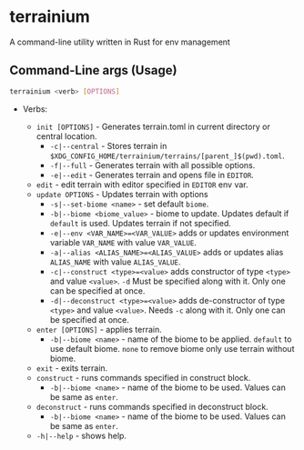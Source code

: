 # terrainium

A command-line utility written in Rust for env management

## Command-Line args (Usage)

```sh
terrainium <verb> [OPTIONS]
```

- Verbs:

  - `init [OPTIONS]` - Generates terrain.toml in current directory or
    central location.
    - `-c|--central` - Stores terrain in `$XDG_CONFIG_HOME/terrainium/terrains/[parent_]$(pwd).toml`.
    - `-f|--full` - Generates terrain with all possible options.
    - `-e|--edit` - Generates terrain and opens file in `EDITOR`.
  - `edit` - edit terrain with editor specified in `EDITOR` env var.
  - `update OPTIONS` - Updates terrain with options
    - `-s|--set-biome <name>` - set default `biome`.
    - `-b|--biome <biome_value>` - biome to update. Updates default if `default`
      is used. Updates terrain if not specified.
    - `-e|--env <VAR_NAME>=<VAR_VALUE>` adds or updates environment variable `VAR_NAME`
      with value `VAR_VALUE`.
    - `-a|--alias <ALIAS_NAME>=<ALIAS_VALUE>` adds or updates alias `ALIAS_NAME`
      with value `ALIAS_VALUE`.
    - `-c|--construct <type>=<value>` adds constructor of type `<type>` and
      value `<value>`. `-d` Must be specified along with it. Only one can be
      specified at once.
    - `-d|--deconstruct <type>=<value>` adds de-constructor of type `<type>` and
      value `<value>`. Needs `-c` along with it. Only one can be specified at once.
  - `enter [OPTIONS]` - applies terrain.
    - `-b|--biome <name>` - name of the biome to be applied. `default` to use
      default biome. `none` to remove biome only use terrain without biome.
  - `exit` - exits terrain.
  - `construct` - runs commands specified in construct block.
    - `-b|--biome <name>` - name of the biome to be used. Values can be same as `enter`.
  - `deconstruct` - runs commands specified in deconstruct block.
    - `-b|--biome <name>` - name of the biome to be used. Values can be same as `enter`.
  - `-h|--help` - shows help.
